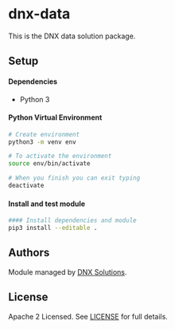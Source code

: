 # dnx-data

This is the DNX data solution package.


## Setup

#### Dependencies
- Python 3

#### Python Virtual Environment
```bash
# Create environment
python3 -m venv env

# To activate the environment
source env/bin/activate

# When you finish you can exit typing
deactivate
```

#### Install and test module
```bash
#### Install dependencies and module
pip3 install --editable .
```

## Authors

Module managed by [DNX Solutions](https://github.com/DNXLabs).

## License

Apache 2 Licensed. See [LICENSE](https://github.com/DNXLabs/dnx-data/blob/master/LICENSE) for full details.

